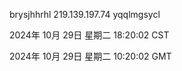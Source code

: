 brysjhhrhl 219.139.197.74 yqqlmgsycl

2024年 10月 29日 星期二 18:20:02 CST

2024年 10月 29日 星期二 10:20:02 GMT
